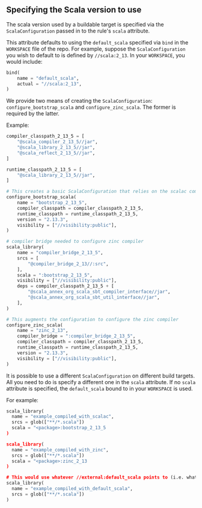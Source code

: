## Specifying the Scala version to use

The scala version used by a buildable target is specified via the `ScalaConfiguration` passed in to the rule's `scala` attribute.

This attribute defaults to using the `default_scala` specified via `bind` in the `WORKSPACE` file of the repo. For example, suppose the `ScalaConfiguration` you wish to default to is defined by `//scala:2_13`. In your `WORKSPACE`, you would include:

```python
bind(
    name = "default_scala",
    actual = "//scala:2_13",
)
```

We provide two means of creating the `ScalaConfiguration`: `configure_bootstrap_scala` and `configure_zinc_scala`. The former is required by the latter.

Example:

```python
compiler_classpath_2_13_5 = [
    "@scala_compiler_2_13_5//jar",
    "@scala_library_2_13_5//jar",
    "@scala_reflect_2_13_5//jar",
]

runtime_classpath_2_13_5 = [
    "@scala_library_2_13_5//jar",
]

# This creates a basic ScalaConfiguration that relies on the scalac compiler
configure_bootstrap_scala(
    name = "bootstrap_2_13_5",
    compiler_classpath = compiler_classpath_2_13_5,
    runtime_classpath = runtime_classpath_2_13_5,
    version = "2.13.3",
    visibility = ["//visibility:public"],
)

# compiler bridge needed to configure zinc compiler
scala_library(
    name = "compiler_bridge_2_13_5",
    srcs = [
        "@compiler_bridge_2_13//:src",
    ],
    scala = ":bootstrap_2_13_5",
    visibility = ["//visibility:public"],
    deps = compiler_classpath_2_13_5 + [
        "@scala_annex_org_scala_sbt_compiler_interface//jar",
        "@scala_annex_org_scala_sbt_util_interface//jar",
    ],
)

# This augments the configuration to configure the zinc compiler
configure_zinc_scala(
    name = "zinc_2_13",
    compiler_bridge = ":compiler_bridge_2_13_5",
    compiler_classpath = compiler_classpath_2_13_5,
    runtime_classpath = runtime_classpath_2_13_5,
    version = "2.13.3",
    visibility = ["//visibility:public"],
)
```

It is possible to use a different `ScalaConfiguration` on different build targets. All you need to do is specify a different one in the `scala` attribute. If no `scala` attribute is specified, the `default_scala` bound to in your `WORKSPACE` is used.

For example:

```python
scala_library(
  name = "example_compiled_with_scalac",
  srcs = glob(["**/*.scala"])
  scala = "<package>:bootstrap_2_13_5
)

scala_library(
  name = "example_compiled_with_zinc",
  srcs = glob(["**/*.scala"])
  scala = "<package>:zinc_2_13
)

# This would use whatever //external:default_scala points to (i.e. what you bind default_scala to in your WORKSPACE)
scala_library(
  name = "example_compiled_with_default_scala",
  srcs = glob(["**/*.scala"])
)
```
